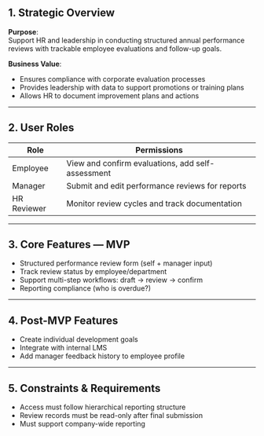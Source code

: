 <!-- CHUNK_H2_1 -->
## 1. Strategic Overview

**Purpose**:  
Support HR and leadership in conducting structured annual performance reviews with trackable employee evaluations and follow-up goals.

**Business Value**:  
- Ensures compliance with corporate evaluation processes  
- Provides leadership with data to support promotions or training plans  
- Allows HR to document improvement plans and actions

---

<!-- CHUNK_H2_2 -->
## 2. User Roles

| Role         | Permissions                                         |
|--------------|------------------------------------------------------|
| Employee     | View and confirm evaluations, add self-assessment    |
| Manager      | Submit and edit performance reviews for reports      |
| HR Reviewer  | Monitor review cycles and track documentation        |

---

<!-- CHUNK_H2_3 -->
## 3. Core Features — MVP

- Structured performance review form (self + manager input)  
- Track review status by employee/department  
- Support multi-step workflows: draft → review → confirm  
- Reporting compliance (who is overdue?)

---

<!-- CHUNK_H2_4 -->
## 4. Post-MVP Features

- Create individual development goals  
- Integrate with internal LMS  
- Add manager feedback history to employee profile  

---

<!-- CHUNK_H2_5 -->
## 5. Constraints & Requirements

- Access must follow hierarchical reporting structure  
- Review records must be read-only after final submission  
- Must support company-wide reporting